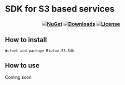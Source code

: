 # SDK for S3 based services

<h3 align="center">

[![NuGet](https://img.shields.io/nuget/v/Biplov.S3.Sdk.svg)](https://www.nuget.org/packages/Biplov.S3.Sdk/)
[![Downloads](https://img.shields.io/nuget/dt/Biplov.S3.Sdk.svg)](https://www.nuget.org/packages/Biplov.S3.Sdk/)
[![License](https://img.shields.io/badge/license-MIT-blue.svg)](LICENSE.md)

</h3>

## How to install

```
dotnet add package Biplov.S3.Sdk
```

## How to use

Coming soon
